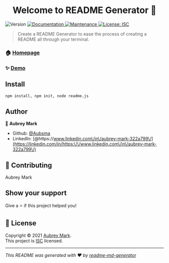 <h1 align="center">Welcome to README Generator 👋</h1>
<p>
  <img alt="Version" src="https://img.shields.io/badge/version-1.0.0-blue.svg?cacheSeconds=2592000" />
  <a href="https://github.com/Aubsma/README#readme" target="_blank">
    <img alt="Documentation" src="https://img.shields.io/badge/documentation-yes-brightgreen.svg" />
  </a>
  <a href="https://github.com/Aubsma/README/graphs/commit-activity" target="_blank">
    <img alt="Maintenance" src="https://img.shields.io/badge/Maintained%3F-yes-green.svg" />
  </a>
  <a href="https://github.com/Aubsma/README/blob/master/LICENSE" target="_blank">
    <img alt="License: ISC" src="https://img.shields.io/github/license/Aubsma/README Generator" />
  </a>
</p>

> Create a README Generator to ease the process of creating a README all through your terminal.

### 🏠 [Homepage](https://github.com/Aubsma/README#readme)

### ✨ [Demo](https://drive.google.com/file/d/1sx2aHFguZJTpqHTqyYGqGvC5MrZk34bi/view)

## Install

```sh
npm install, npm init, node readme.js
```

## Author

👤 **Aubrey Mark**

* Github: [@Aubsma](https://github.com/Aubsma)
* LinkedIn: [@https:\/\/www.linkedin.com\/in\/aubrey-mark-322a799\/](https://linkedin.com/in/https:\/\/www.linkedin.com\/in\/aubrey-mark-322a799\/)

## 🤝 Contributing

Aubrey Mark

## Show your support

Give a ⭐️ if this project helped you!

## 📝 License

Copyright © 2021 [Aubrey Mark](https://github.com/Aubsma).<br />
This project is [ISC](https://github.com/Aubsma/README/blob/master/LICENSE) licensed.

***
_This README was generated with ❤️ by [readme-md-generator](https://github.com/kefranabg/readme-md-generator)_
